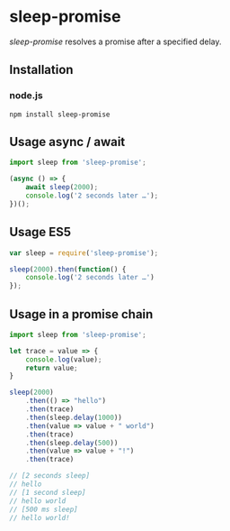 # sleep-promise
*sleep-promise* resolves a promise after a specified delay.

## Installation
### node.js
    npm install sleep-promise

## Usage async / await
```javascript
import sleep from 'sleep-promise';

(async () => {
    await sleep(2000);
    console.log('2 seconds later …');
})();
```

## Usage ES5
```javascript
var sleep = require('sleep-promise');

sleep(2000).then(function() {
    console.log('2 seconds later …')
});
```

## Usage in a promise chain
```javascript
import sleep from 'sleep-promise';

let trace = value => {
    console.log(value);
    return value;
}

sleep(2000)
    .then(() => "hello")
    .then(trace)
    .then(sleep.delay(1000))
    .then(value => value + " world")
    .then(trace)
    .then(sleep.delay(500))
    .then(value => value + "!")
    .then(trace)

// [2 seconds sleep]
// hello
// [1 second sleep]
// hello world
// [500 ms sleep]
// hello world!
```
